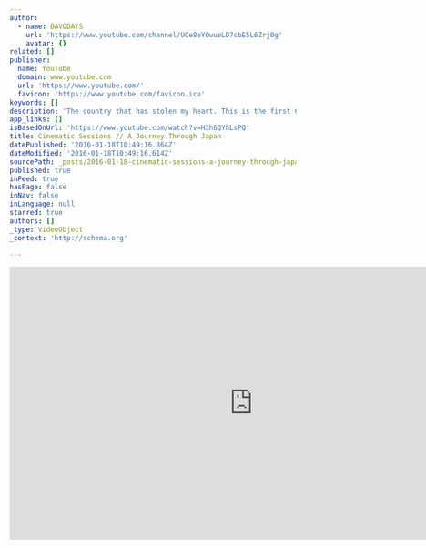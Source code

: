 ```yaml
---
author:
  - name: DAVODAYS
    url: 'https://www.youtube.com/channel/UCe8eY0wueLD7cbE5L6Zrj0g'
    avatar: {}
related: []
publisher:
  name: YouTube
  domain: www.youtube.com
  url: 'https://www.youtube.com/'
  favicon: 'https://www.youtube.com/favicon.ico'
keywords: []
description: 'The country that has stolen my heart. This is the first CINEMATIC SESSIONS series of DAVODAYS. Cinematic sessions will be highlighted travel, documentary and profile videos of the the highest quality. This episode is dedicated to an amazing experience travelling through Japan over two weeks. Japan is such an incredible place to travel.'
app_links: []
isBasedOnUrl: 'https://www.youtube.com/watch?v=H3h6QYhLsPQ'
title: Cinematic Sessions // A Journey Through Japan
datePublished: '2016-01-18T10:49:16.864Z'
dateModified: '2016-01-18T10:49:16.614Z'
sourcePath: _posts/2016-01-18-cinematic-sessions-a-journey-through-japan.md
published: true
inFeed: true
hasPage: false
inNav: false
inLanguage: null
starred: true
authors: []
_type: VideoObject
_context: 'http://schema.org'

---
```

<iframe src="https://cdn.embedly.com/widgets/media.html?src=https%3A%2F%2Fwww.youtube.com%2Fembed%2FH3h6QYhLsPQ%3Ffeature%3Doembed&amp;url=https%3A%2F%2Fwww.youtube.com%2Fwatch%3Fv%3DH3h6QYhLsPQ&amp;image=https%3A%2F%2Fi.ytimg.com%2Fvi%2FH3h6QYhLsPQ%2Fhqdefault.jpg&amp;key=b7d04c9b404c499eba89ee7072e1c4f7&amp;type=text%2Fhtml&amp;schema=youtube" width="854" height="480" scrolling="no" frameborder="0" allowfullscreen="allowfullscreen" style=""></iframe>